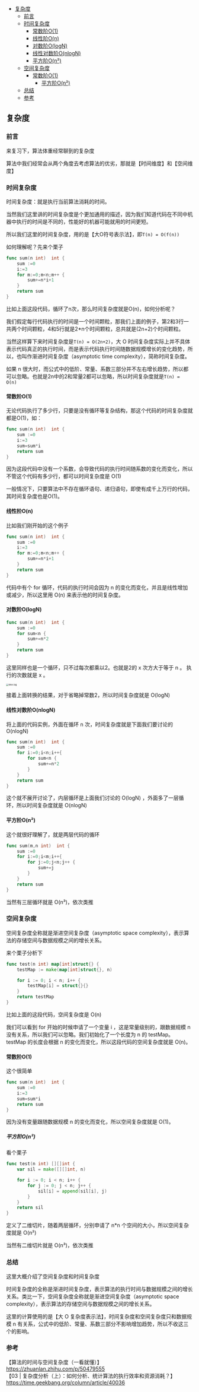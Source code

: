 <!-- START doctoc generated TOC please keep comment here to allow auto update -->
<!-- DON'T EDIT THIS SECTION, INSTEAD RE-RUN doctoc TO UPDATE -->

- [复杂度](#%E5%A4%8D%E6%9D%82%E5%BA%A6)
  - [前言](#%E5%89%8D%E8%A8%80)
  - [时间复杂度](#%E6%97%B6%E9%97%B4%E5%A4%8D%E6%9D%82%E5%BA%A6)
    - [常数阶O(1)](#%E5%B8%B8%E6%95%B0%E9%98%B6o1)
    - [线性阶O(n)](#%E7%BA%BF%E6%80%A7%E9%98%B6on)
    - [对数阶O(logN)](#%E5%AF%B9%E6%95%B0%E9%98%B6ologn)
    - [线性对数阶O(nlogN)](#%E7%BA%BF%E6%80%A7%E5%AF%B9%E6%95%B0%E9%98%B6onlogn)
    - [平方阶O(n²)](#%E5%B9%B3%E6%96%B9%E9%98%B6on%C2%B2)
  - [空间复杂度](#%E7%A9%BA%E9%97%B4%E5%A4%8D%E6%9D%82%E5%BA%A6)
    - [常数阶O(1)](#%E5%B8%B8%E6%95%B0%E9%98%B6o1-1)
      - [平方阶O(n²)](#%E5%B9%B3%E6%96%B9%E9%98%B6on%C2%B2-1)
  - [总结](#%E6%80%BB%E7%BB%93)
  - [参考](#%E5%8F%82%E8%80%83)

<!-- END doctoc generated TOC please keep comment here to allow auto update -->

## 复杂度

### 前言

来复习下，算法体重经常聊到的复杂度  

算法中我们经常会从两个角度去考虑算法的优劣，那就是【时间维度】和【空间维度】   

### 时间复杂度

时间复杂度：就是执行当前算法消耗的时间。  

当然我们这里讲的时间复杂度是个更加通用的描述，因为我们知道代码在不同中机器中执行的时间是不同的，性能好的机器可能就用的时间更短。

所以我们这里的时间复杂度，用的是【大O符号表示法】，即`T(n) = O(f(n))`     

如何理解呢？先来个栗子   

```go
func sum(n int)  int {
	sum :=0
	i:=3
	for m:=0;m<n;m++ {
		sum+=n*i+1
	}
	return sum
}
```

比如上面这段代码，循环了n次，那么时间复杂度就是O(n)，如何分析呢？  

我们假定每行代码执行的时间是一个时间颗粒，那我们上面的例子，第2和3行一共两个时间颗粒，4和5行就是2*n个时间颗粒，总共就是(2n+2)个时间颗粒。  

当然这样算下来时间复杂度是`T(n) = O(2n+2)`，大 O 时间复杂度实际上并不具体表示代码真正的执行时间，而是表示代码执行时间随数据规模增长的变化趋势，所以，也叫作渐进时间复杂度（asymptotic time complexity），简称时间复杂度。  

如果 n 很大时，而公式中的低阶、常量、系数三部分并不左右增长趋势，所以都可以忽略。也就是2n中的2和常量2都可以忽略，所以时间复杂度就是`T(n) = O(n)`   

#### 常数阶O(1)

无论代码执行了多少行，只要是没有循环等复杂结构，那这个代码的时间复杂度就都是O(1)，如：  

```go
func sum(n int)  int {
	sum :=0
	i:=3
	sum=sum*i
	return sum
}
```

因为这段代码中没有一个系数，会导致代码的执行时间随系数的变化而变化，所以不管这个代码有多少行，都可以时间复杂度是 O(1)    

一般情况下，只要算法中不存在循环语句、递归语句，即使有成千上万行的代码，其时间复杂度也是Ο(1)。  

#### 线性阶O(n)

比如我们刚开始的这个例子  

```go
func sum(n int)  int {
	sum :=0
	i:=3
	for m:=0;m<n;m++ {
		sum+=n*i+1
	}
	return sum
}
```

代码中有个 for 循环，代码的执行时间会因为 n 的变化而变化，并且是线性增加或减少，所以这里用 O(n) 来表示他的时间复杂度。  

#### 对数阶O(logN)

```go
func sum(n int)  int {
	sum :=0
	for sum<n {
		sum+=n*2
	}
	return sum
}
```

这里同样也是一个循环，只不过每次都乘以2。也就是2的 x 次方大于等于 n 。 执行的次数就是 x 。  

<img src="/img/time-log.jpg" alt="time-log" style="zoom:40%;" />

接着上面转换的结果，对于省略掉常数2，所以时间复杂度就是 O(logN)  

#### 线性对数阶O(nlogN)

将上面的代码实例，外面在循环 n 次，时间复杂度就是下面我们要讨论的 O(nlogN)  

```go
func sum(n int)  int {
	sum :=0
	for i:=0;i<n;i++{
		for sum<n {
			sum+=n*2
		}
	}
	return sum
}
```

这个就不展开讨论了，内层循环是上面我们讨论的 O(logN) ，外面多了一层循环，所以时间复杂度就是 O(nlogN)     

#### 平方阶O(n²)

这个就很好理解了，就是两层代码的循环  

```go
func sum(m,n int)  int {
	sum :=0
	for i:=0;i<m;i++{
		for j:=0;j<n;j++ {
			sum+=j
		}
	}
	return sum
}
```

当然有三层循环就是 O(n³)，依次类推   

### 空间复杂度

空间复杂度全称就是渐进空间复杂度（asymptotic space complexity），表示算法的存储空间与数据规模之间的增长关系。  

来个栗子分析下  

```go
func test(n int) map[int]struct{} {
	testMap := make(map[int]struct{}, n)

	for i := 0; i < n; i++ {
		testMap[i] = struct{}{}
	}
	return testMap
}
```

比如上面的这段代码，空间复杂度是 O(n)   

我们可以看到 for 开始的时候申请了一个变量 i ，这是常量级别的，跟数据规模 n 没有关系，所以我们可以忽略。我们初始化了一个长度为 n 的 testMap。testMap 的长度会根据 n 的变化而变化，所以这段代码的空间复杂度就是 O(n)。  

#### 常数阶O(1)

这个很简单  

```go
func sum(n int)  int {
	sum :=0
	i:=3
	sum=sum*i
	return sum
}
```

因为没有变量跟随数据规模 n 的变化而变化，所以空间复杂度就是 O(1)。  

##### 平方阶O(n²)

看个栗子  

```go
func test(n int) [][]int {
	var sil = make([][]int, n)

	for i := 0; i < n; i++ {
		for j := 0; j < n; j++ {
			sil[i] = append(sil[i], j)
		}
	}
	return sil
}
```

定义了二维切片，随着两层循环，分别申请了 n*n 个空间的大小，所以空间复杂度就是 O(n²)  

当然有二维切片就是 O(n³)，依次类推     

### 总结  

这里大概介绍了空间复杂度和时间复杂度  

时间复杂度的全称是渐进时间复杂度，表示算法的执行时间与数据规模之间的增长关系。类比一下，空间复杂度全称就是渐进空间复杂度（asymptotic space complexity），表示算法的存储空间与数据规模之间的增长关系。   

这里的计算使用的是【大 O 复杂度表示法】，时间复杂度和空间复杂度只和数据规模 n 有关系，公式中的低阶、常量、系数三部分不影响增加趋势，所以不收这三个的影响。   


### 参考

【算法的时间与空间复杂度（一看就懂）】https://zhuanlan.zhihu.com/p/50479555  
【03 | 复杂度分析（上）：如何分析、统计算法的执行效率和资源消耗？】https://time.geekbang.org/column/article/40036    